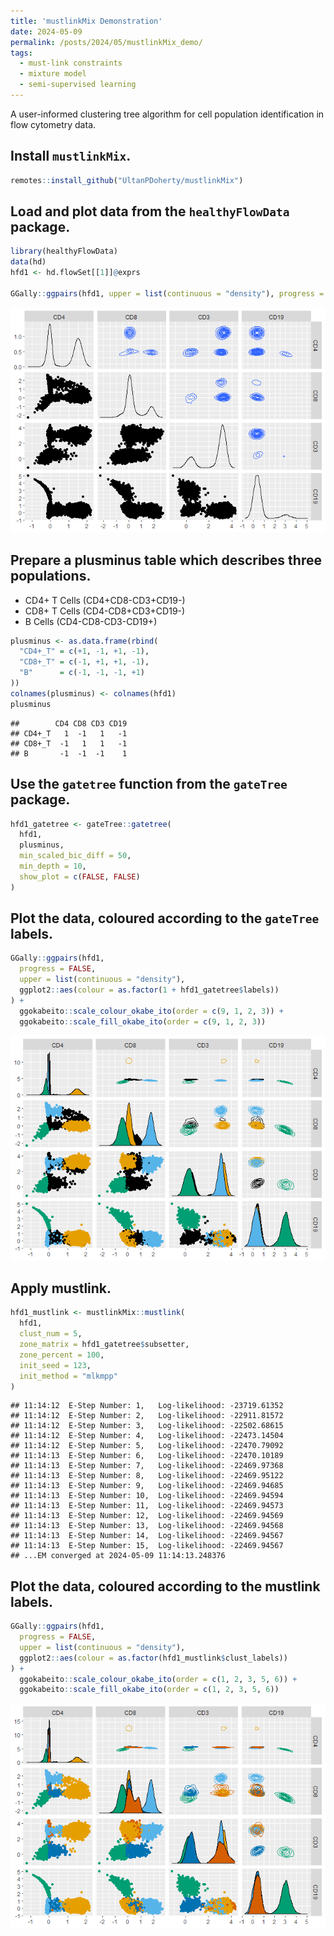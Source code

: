 ```yaml
---
title: 'mustlinkMix Demonstration'
date: 2024-05-09
permalink: /posts/2024/05/mustlinkMix_demo/
tags:
  - must-link constraints
  - mixture model
  - semi-supervised learning
---
```


A user-informed clustering tree algorithm for cell population identification in flow cytometry data.

## Install `mustlinkMix`.

``` r
remotes::install_github("UltanPDoherty/mustlinkMix")
```

## Load and plot data from the `healthyFlowData` package.

``` r
library(healthyFlowData)
data(hd)
hfd1 <- hd.flowSet[[1]]@exprs

GGally::ggpairs(hfd1, upper = list(continuous = "density"), progress = FALSE)
```

![](/images/mustlinkMix/hfd1_setup-1.png)<!-- -->

## Prepare a plusminus table which describes three populations.

- CD4+ T Cells (CD4+CD8-CD3+CD19-)
- CD8+ T Cells (CD4-CD8+CD3+CD19-)
- B Cells (CD4-CD8-CD3-CD19+)

``` r
plusminus <- as.data.frame(rbind(
  "CD4+_T" = c(+1, -1, +1, -1),
  "CD8+_T" = c(-1, +1, +1, -1),
  "B"      = c(-1, -1, -1, +1)
))
colnames(plusminus) <- colnames(hfd1)
plusminus
```

    ##        CD4 CD8 CD3 CD19
    ## CD4+_T   1  -1   1   -1
    ## CD8+_T  -1   1   1   -1
    ## B       -1  -1  -1    1

## Use the `gatetree` function from the `gateTree` package.

``` r
hfd1_gatetree <- gateTree::gatetree(
  hfd1,
  plusminus,
  min_scaled_bic_diff = 50,
  min_depth = 10,
  show_plot = c(FALSE, FALSE)
)
```

## Plot the data, coloured according to the `gateTree` labels.

``` r
GGally::ggpairs(hfd1,
  progress = FALSE,
  upper = list(continuous = "density"),
  ggplot2::aes(colour = as.factor(1 + hfd1_gatetree$labels))
) +
  ggokabeito::scale_colour_okabe_ito(order = c(9, 1, 2, 3)) +
  ggokabeito::scale_fill_okabe_ito(order = c(9, 1, 2, 3))
```

![](/images/mustlinkMix/ggpairs_gatetree-1.png)<!-- -->

## Apply mustlink.

``` r
hfd1_mustlink <- mustlinkMix::mustlink(
  hfd1,
  clust_num = 5,
  zone_matrix = hfd1_gatetree$subsetter,
  zone_percent = 100,
  init_seed = 123,
  init_method = "mlkmpp"
)
```

    ## 11:14:12  E-Step Number: 1,   Log-likelihood: -23719.61352
    ## 11:14:12  E-Step Number: 2,   Log-likelihood: -22911.81572
    ## 11:14:12  E-Step Number: 3,   Log-likelihood: -22502.68615
    ## 11:14:12  E-Step Number: 4,   Log-likelihood: -22473.14504
    ## 11:14:12  E-Step Number: 5,   Log-likelihood: -22470.79092
    ## 11:14:13  E-Step Number: 6,   Log-likelihood: -22470.10189
    ## 11:14:13  E-Step Number: 7,   Log-likelihood: -22469.97368
    ## 11:14:13  E-Step Number: 8,   Log-likelihood: -22469.95122
    ## 11:14:13  E-Step Number: 9,   Log-likelihood: -22469.94685
    ## 11:14:13  E-Step Number: 10,  Log-likelihood: -22469.94594
    ## 11:14:13  E-Step Number: 11,  Log-likelihood: -22469.94573
    ## 11:14:13  E-Step Number: 12,  Log-likelihood: -22469.94569
    ## 11:14:13  E-Step Number: 13,  Log-likelihood: -22469.94568
    ## 11:14:13  E-Step Number: 14,  Log-likelihood: -22469.94567
    ## 11:14:13  E-Step Number: 15,  Log-likelihood: -22469.94567
    ## ...EM converged at 2024-05-09 11:14:13.248376

## Plot the data, coloured according to the mustlink labels.

``` r
GGally::ggpairs(hfd1,
  progress = FALSE,
  upper = list(continuous = "density"),
  ggplot2::aes(colour = as.factor(hfd1_mustlink$clust_labels))
) +
  ggokabeito::scale_colour_okabe_ito(order = c(1, 2, 3, 5, 6)) +
  ggokabeito::scale_fill_okabe_ito(order = c(1, 2, 3, 5, 6))
```

![](/images/mustlinkMix/ggpairs_mustlink-1.png)<!-- -->
